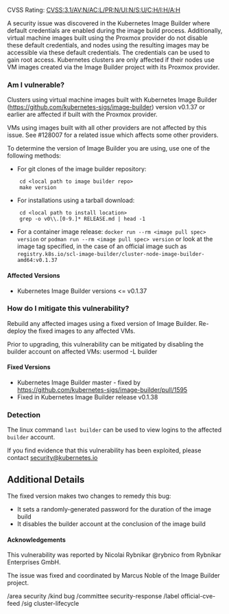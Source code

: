 CVSS Rating: [CVSS:3.1/AV:N/AC:L/PR:N/UI:N/S:U/C:H/I:H/A:H](https://www.first.org/cvss/calculator/3.1#CVSS:3.1/AV:N/AC:L/PR:N/UI:N/S:U/C:H/I:H/A:H)

A security issue was discovered in the Kubernetes Image Builder where default credentials are enabled during the image build process. Additionally, virtual machine images built using the Proxmox provider do not disable these default credentials, and nodes using the resulting images may be accessible via these default credentials. The credentials can be used to gain root access. Kubernetes clusters are only affected if their nodes use VM images created via the Image Builder project with its Proxmox provider. 

### Am I vulnerable?

Clusters using virtual machine images built with Kubernetes Image Builder (https://github.com/kubernetes-sigs/image-builder) version v0.1.37 or earlier are affected if built with the Proxmox provider.

VMs using images built with all other providers are not affected by this issue.  See #128007 for a related issue which affects some other providers.

To determine the version of Image Builder you are using, use one of the following methods:
- For git clones of the image builder repository:
```
    cd <local path to image builder repo>
    make version
```
- For installations using a tarball download:
```
    cd <local path to install location>
    grep -o v0\\.[0-9.]* RELEASE.md | head -1
```
- For a container image release:
    `docker run --rm <image pull spec> version`
  or
    `podman run --rm <image pull spec> version`
  or look at the image tag specified, in the case of an official image such as `registry.k8s.io/scl-image-builder/cluster-node-image-builder-amd64:v0.1.37`


#### Affected Versions

- Kubernetes Image Builder versions <= v0.1.37

### How do I mitigate this vulnerability?

Rebuild any affected images using a fixed version of Image Builder. Re-deploy the fixed images to any affected VMs.

Prior to upgrading, this vulnerability can be mitigated by disabling the builder account on affected VMs:
usermod -L builder

#### Fixed Versions

- Kubernetes Image Builder master - fixed by https://github.com/kubernetes-sigs/image-builder/pull/1595
- Fixed in Kubernetes Image Builder release v0.1.38

### Detection

The linux command `last builder` can be used to view logins to the affected `builder` account.

If you find evidence that this vulnerability has been exploited, please contact security@kubernetes.io

## Additional Details

The fixed version makes two changes to remedy this bug:
- It sets a randomly-generated password for the duration of the image build
- It disables the builder account at the conclusion of the image build

#### Acknowledgements

This vulnerability was reported by Nicolai Rybnikar @rybnico from Rybnikar Enterprises GmbH.

The issue was fixed and coordinated by Marcus Noble of the Image Builder project.

/area security
/kind bug
/committee security-response
/label official-cve-feed
/sig cluster-lifecycle
